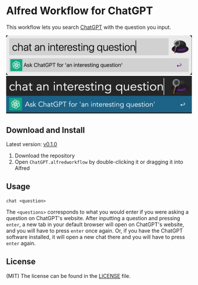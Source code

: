 # Alfred Workflow for ChatGPT
This workflow lets you search [ChatGPT](https://chatgpt.com/) with the question you input. 

![Alfred interface with light theme](include/search-example-light.png)
![Alfred interface with dark theme](include/search-example-dark.png)

## Download and Install
Latest version: [v0.1.0](https://github.com/simeg/alfred-workflow-chatgpt/archive/master.zip)

1. Download the repository
2. Open `ChatGPT.alfredworkflow` by double-clicking it or dragging it into Alfred

## Usage
```
chat <question>
```
The `<questions>` corresponds to what you would enter if you were asking a question on ChatGPT's website. After inputting a question and pressing `enter`, a new tab in your default browser will open on ChatGPT's website, and you will have to press `enter` once again. Or, if you have the ChatGPT software installed, it will open a new chat there and you will have to press `enter` again.

## License
(MIT) The license can be found in the [LICENSE](LICENSE.md) file.
